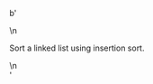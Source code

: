 b'<div class="question-description">\n<p><p>Sort a linked list using insertion sort.</p></p>\n</div>'
